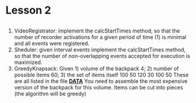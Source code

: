 # Lesson 2
## 
1. VideoRegistrator: implement the calcStartTimes method, so that the number of recorder activations for a given period of time (1) is minimal and all events were registered.
2. Sheduler: given interval events implement the calcStartTimes method, so that the number of non-overlapping events accepted for execution is maximized.
3. GreedyKnapsack: Given 1) volume of the backpack 4; 2) number of possible items 60; 3) the set of items itself
    100 50
    120 30
    100 50
These are all listed in the file **[DATA](greedyKnapsack.txt)**
You need to assemble the most expensive version of the backpack for this volume. Items can be cut into pieces (the algorithm will be greedy)

